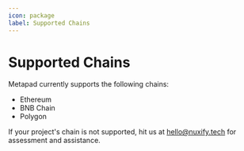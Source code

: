 ```yaml
---
icon: package
label: Supported Chains
---
```


# Supported Chains

Metapad currently supports the following chains:

- Ethereum
- BNB Chain
- Polygon

If your project's chain is not supported, hit us at hello@nuxify.tech for assessment and assistance.
